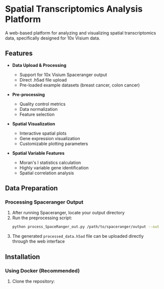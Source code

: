 # Spatial Transcriptomics Analysis Platform

A web-based platform for analyzing and visualizing spatial transcriptomics data, specifically designed for 10x Visium data.

## Features

- **Data Upload & Processing**
  - Support for 10x Visium Spaceranger output
  - Direct .h5ad file upload
  - Pre-loaded example datasets (breast cancer, colon cancer)

- **Pre-processing**
  - Quality control metrics
  - Data normalization
  - Feature selection

- **Spatial Visualization**
  - Interactive spatial plots
  - Gene expression visualization
  - Customizable plotting parameters

- **Spatial Variable Features**
  - Moran's I statistics calculation
  - Highly variable gene identification
  - Spatial correlation analysis

## Data Preparation

### Processing Spaceranger Output
1. After running Spaceranger, locate your output directory
2. Run the preprocessing script:
   ```bash
   python process_SpaceRanger_out.py /path/to/spaceranger/output --output processed_data.h5ad
   ```
3. The generated `processed_data.h5ad` file can be uploaded directly through the web interface

## Installation

### Using Docker (Recommended)

1. Clone the repository: 